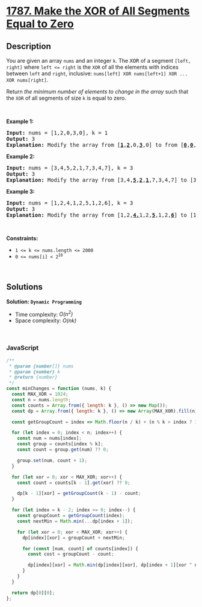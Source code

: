 # [1787. Make the XOR of All Segments Equal to Zero](https://leetcode.com/problems/make-the-xor-of-all-segments-equal-to-zero)

## Description

<div class="elfjS" data-track-load="description_content"><p>You are given an array <code>nums</code>​​​ and an integer <code>k</code>​​​​​. The <font face="monospace">XOR</font> of a segment <code>[left, right]</code> where <code>left &lt;= right</code> is the <code>XOR</code> of all the elements with indices between <code>left</code> and <code>right</code>, inclusive: <code>nums[left] XOR nums[left+1] XOR ... XOR nums[right]</code>.</p>

<p>Return <em>the minimum number of elements to change in the array </em>such that the <code>XOR</code> of all segments of size <code>k</code>​​​​​​ is equal to zero.</p>

<p>&nbsp;</p>
<p><strong class="example">Example 1:</strong></p>

<pre><strong>Input:</strong> nums = [1,2,0,3,0], k = 1
<strong>Output:</strong> 3
<strong>Explanation: </strong>Modify the array from [<u><strong>1</strong></u>,<u><strong>2</strong></u>,0,<u><strong>3</strong></u>,0] to from [<u><strong>0</strong></u>,<u><strong>0</strong></u>,0,<u><strong>0</strong></u>,0].
</pre>

<p><strong class="example">Example 2:</strong></p>

<pre><strong>Input:</strong> nums = [3,4,5,2,1,7,3,4,7], k = 3
<strong>Output:</strong> 3
<strong>Explanation: </strong>Modify the array from [3,4,<strong><u>5</u></strong>,<strong><u>2</u></strong>,<strong><u>1</u></strong>,7,3,4,7] to [3,4,<strong><u>7</u></strong>,<strong><u>3</u></strong>,<strong><u>4</u></strong>,7,3,4,7].
</pre>

<p><strong class="example">Example 3:</strong></p>

<pre><strong>Input:</strong> nums = [1,2,4,1,2,5,1,2,6], k = 3
<strong>Output:</strong> 3
<strong>Explanation: </strong>Modify the array from [1,2,<strong><u>4,</u></strong>1,2,<strong><u>5</u></strong>,1,2,<strong><u>6</u></strong>] to [1,2,<strong><u>3</u></strong>,1,2,<strong><u>3</u></strong>,1,2,<strong><u>3</u></strong>].</pre>

<p>&nbsp;</p>
<p><strong>Constraints:</strong></p>

<ul>
	<li><code>1 &lt;= k &lt;= nums.length &lt;= 2000</code></li>
	<li><code>​​​​​​0 &lt;= nums[i] &lt; 2<sup>10</sup></code></li>
</ul>
</div>

<p>&nbsp;</p>

## Solutions

**Solution: `Dynamic Programming`**

- Time complexity: <em>O(n<sup>2</sup>)</em>
- Space complexity: <em>O(nk)</em>

<p>&nbsp;</p>

### **JavaScript**

```js
/**
 * @param {number[]} nums
 * @param {number} k
 * @return {number}
 */
const minChanges = function (nums, k) {
  const MAX_XOR = 1024;
  const n = nums.length;
  const counts = Array.from({ length: k }, () => new Map());
  const dp = Array.from({ length: k }, () => new Array(MAX_XOR).fill(n));

  const getGroupCount = index => Math.floor(n / k) + (n % k > index ? 1 : 0);

  for (let index = 0; index < n; index++) {
    const num = nums[index];
    const group = counts[index % k];
    const count = group.get(num) ?? 0;

    group.set(num, count + 1);
  }

  for (let xor = 0; xor < MAX_XOR; xor++) {
    const count = counts[k - 1].get(xor) ?? 0;

    dp[k - 1][xor] = getGroupCount(k - 1) - count;
  }

  for (let index = k - 2; index >= 0; index--) {
    const groupCount = getGroupCount(index);
    const nextMin = Math.min(...dp[index + 1]);

    for (let xor = 0; xor < MAX_XOR; xor++) {
      dp[index][xor] = groupCount + nextMin;

      for (const [num, count] of counts[index]) {
        const cost = groupCount - count;

        dp[index][xor] = Math.min(dp[index][xor], dp[index + 1][xor ^ num] + cost);
      }
    }
  }

  return dp[0][0];
};
```

